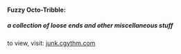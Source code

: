 #### Fuzzy Octo-Tribble: 
##### a collection of loose ends and other miscellaneous stuff

to view, visit: [junk.cgythm.com](http://junk.cgythm.com)
